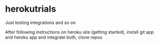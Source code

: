 # herokutrials
Just testing integrations and so on

After following instructions on heroku site (getting started), install git app and heroku app and integrate both, clone repos 

